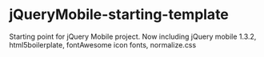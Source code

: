 jQueryMobile-starting-template
==============================

Starting point for jQuery Mobile project.
Now including jQuery mobile 1.3.2, html5boilerplate, fontAwesome icon fonts, normalize.css